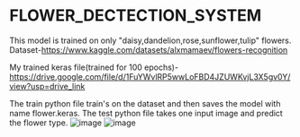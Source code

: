 # FLOWER_DECTECTION_SYSTEM
This model is trained on only "daisy,dandelion,rose,sunflower,tulip" flowers.
Dataset-https://www.kaggle.com/datasets/alxmamaev/flowers-recognition


My trained keras file(trained for 100 epochs)-https://drive.google.com/file/d/1FuYWvlRP5wwLoFBD4JZUWKvjL3X5gv0Y/view?usp=drive_link





The train python file train's on the dataset and then saves the model with name flower.keras.
The test python file takes one input image and predict the flower type.
![image](https://github.com/Ranjan1231231/FLOWER_DECTECTION_SYSTEM/assets/89583677/fbe65db2-7899-4d58-9af0-f616ff27410e)
![image](https://github.com/Ranjan1231231/FLOWER_DECTECTION_SYSTEM/assets/89583677/ae67d0bf-2fa4-4fa8-abf5-dab733cc5c64)

